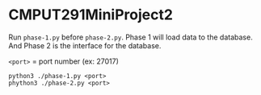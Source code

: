 # CMPUT291MiniProject2

Run `phase-1.py` before `phase-2.py`. Phase 1 will load data to the database. And Phase 2 is the interface for the database.

`<port>` = port number (ex: 27017)

```
python3 ./phase-1.py <port> 
phython3 ./phase-2.py <port>
```